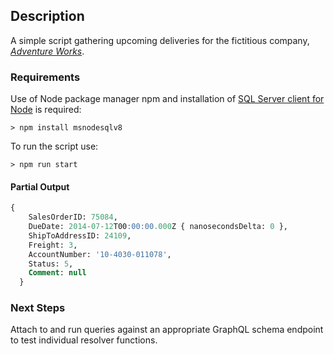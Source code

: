 
## Description
A simple script gathering upcoming deliveries for the fictitious company, [*Adventure Works*](https://docs.microsoft.com/en-us/sql/samples/adventureworks-install-configure?view=sql-server-ver15&tabs=ssms).
### Requirements 
Use of Node package manager npm and installation of [SQL Server client for Node](https://www.npmjs.com/package/msnodesqlv8) is required:
```CMD
> npm install msnodesqlv8
```
To run the script use:
```CMD
> npm run start
```
#### Partial Output
```SQL
{
    SalesOrderID: 75084,
    DueDate: 2014-07-12T00:00:00.000Z { nanosecondsDelta: 0 },
    ShipToAddressID: 24109,
    Freight: 3,
    AccountNumber: '10-4030-011078',
    Status: 5,
    Comment: null
  }
```

### Next Steps
Attach to and run queries against an appropriate GraphQL schema endpoint to test individual resolver functions.
